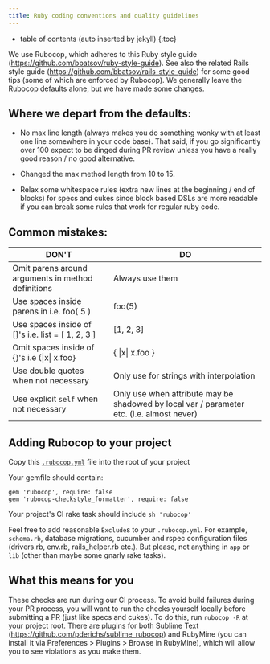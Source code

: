 ```yaml
---
title: Ruby coding conventions and quality guidelines
---
```


* table of contents (auto inserted by jekyll)
{:toc}

We use Rubocop, which adheres to this Ruby style guide (https://github.com/bbatsov/ruby-style-guide). See also the related Rails style guide (https://github.com/bbatsov/rails-style-guide) for some good tips (some of which are enforced by Rubocop).
We generally leave the Rubocop defaults alone, but we have made some changes.

## Where we depart from the defaults:

- No max line length (always makes you do something wonky with at least one line somewhere in your code base). That said, if you go significantly over 100 expect to be dinged during PR review unless you have a really good reason / no good alternative.

- Changed the max method length from 10 to 15.

- Relax some whitespace rules (extra new lines at the beginning / end of blocks) for specs and cukes since block based DSLs are more readable if you can break some rules that work for regular ruby code.


## Common mistakes:

DON'T | DO
 ------- | -----
Omit parens around arguments in method definitions | Always use them
Use spaces inside parens in i.e. foo( 5 ) | foo(5)
Use spaces inside of []'s i.e. list = [ 1, 2, 3 ] | [1, 2, 3]
Omit spaces inside of {}'s i.e {\|x\| x.foo} | { \|x\| x.foo }
Use double quotes when not necessary | Only use for strings with interpolation
Use explicit `self` when not necessary | Only use when attribute may be shadowed by local var / parameter etc. (i.e. almost never)

## Adding Rubocop to your project
Copy this [`.rubocop.yml`](https://github.com/labzero/guides/tree/master/assets/technical_guides/.rubocop.yml) file into the root of your project

Your gemfile should contain:

```
gem 'rubocop', require: false
gem 'rubocop-checkstyle_formatter', require: false
```
Your project's CI rake task should include `sh 'rubocop'`

Feel free to add reasonable `Exclude`s to your `.rubocop.yml`. For example, `schema.rb`, database migrations, cucumber and rspec configuration files (drivers.rb, env.rb, rails_helper.rb etc.). But please, not anything in `app` or `lib` (other than maybe some gnarly rake tasks).

## What this means for you

These checks are run during our CI process. To avoid build failures during your PR process, you will want to run the checks yourself locally before submitting a PR (just like specs and cukes).
To do this, run `rubocop -R` at your project root.
There are plugins for both Sublime Text (https://github.com/pderichs/sublime_rubocop)
and RubyMine (you can install it via Preferences > Plugins > Browse in RubyMine), which will allow you to see violations as you make them.
